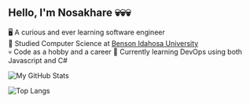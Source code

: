 ## Hello, I'm Nosakhare 💀💀💀

🖥️ A curious and ever learning software engineer<br/>
🏫 Studied Computer Science at [Benson Idahosa University](https://biu.edu.ng/)<br/>
💀 Code as a hobby and a career
💓 Currently learning DevOps using both Javascript and C#



![My GitHub Stats](https://github-readme-stats.vercel.app/api?username=nosaemma21&show_icons=true&theme=radical)

![Top Langs](https://github-readme-stats.vercel.app/api/top-langs/?username=nosaemma21&layout=compact&theme=radical)
